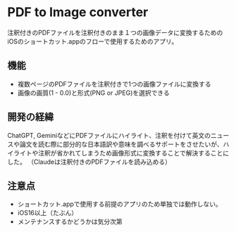 # PDF to Image converter
注釈付きのPDFファイルを注釈付きのまま１つの画像データに変換するためのiOSのショートカット.appのフローで使用するためのアプリ。

## 機能
- 複数ページのPDFファイルを注釈付きで1つの画像ファイルに変換する
- 画像の画質(1 - 0.0)と形式(PNG or JPEG)を選択できる

## 開発の経緯
ChatGPT, GeminiなどにPDFファイルにハイライト、注釈を付けて英文のニュースや論文を読む際に部分的な日本語訳や意味を調べるサポートをさせたいが、ハイライトや注釈が省かれてしまうため画像形式に変換することで解決することにした。
（Claudeは注釈付きのPDFファイルを読み込める）

## 注意点
- ショートカット.appで使用する前提のアプリのため単独では動作しない。
- iOS16以上（たぶん）
- メンテナンスするかどうかは気分次第
